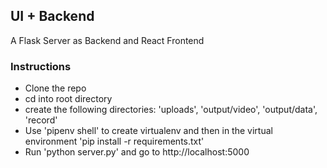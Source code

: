 ## UI + Backend

A Flask Server as Backend and React Frontend

### Instructions
- Clone the repo
- cd into root directory
- create the following directories: 'uploads', 'output/video', 'output/data', 'record'
- Use 'pipenv shell' to create virtualenv and then in the virtual environment 'pip install -r requirements.txt'
- Run 'python server.py' and go to http://localhost:5000 